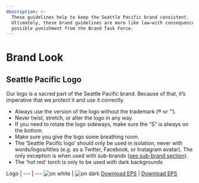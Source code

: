 ```yaml
---
description: >-
  These guidelines help to keep the Seattle Pacific brand consistent.
  Ultimately, these brand guidelines are more like law—with consequences and
  possible punishment from the Brand Task Force.
---
```


# Brand Look

## Seattle Pacific Logo

Our logo is a sacred part of the Seattle Pacific brand. Because of that, it’s imperative that we protect it and use it correctly.

* Always use the version of the logo without the trademark \(® or ™\).
* Never twist, stretch, or alter the logo in any way.
* If you need to rotate the logo sideways, make sure the “S” is always on the bottom.
* Make sure you give the logo some breathing room.
* The ‘Seattle Pacific logo’ should only be used in isolation, never with words/logos/titles \(e.g. as a Twitter, Facebook, or Instagram avatar\). The only exception is when used with sub-brands (<a href="#">see sub-brand section</a>).
* The 'hot red' torch is only to be used with dark backgrounds

Logo | 
--- | ---
![on white](https://spu.edu/assets/logo-ver-1.png) | ![on dark](https://spu.edu/assets/logo-ver-2.png)
<a href="#">Download EPS</a> | <a href="#">Download EPS</a>